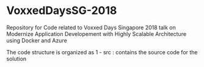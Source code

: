 # VoxxedDaysSG-2018

Repository for Code related to Voxxed Days Singapore 2018 talk on Modernize Application Developement with Highly Scalable Architecture using Docker and Azure

The code structure is organized as 
1 - src : contains the source code for the solution